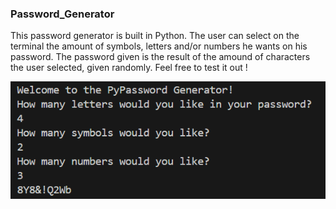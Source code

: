 <h3>Password_Generator</h3>

This password generator is built in Python. 
The user can select on the terminal the amount of symbols, letters and/or numbers he wants on his password.
The password given is the result of the amound of characters the user selected, given randomly.
Feel free to test it out !

![Project Example](password_example.png)
